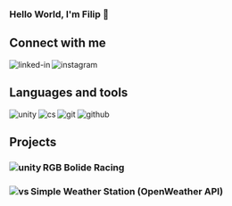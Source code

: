 ### Hello World, I'm Filip 👋
## Connect with me

[<img align="left" alt="linked-in" src="https://img.shields.io/badge/linkedin-%230077B5.svg?&style=for-the-badge&logo=linkedin&logoColor=white" />](https://www.linkedin.com/in/filip-czerwi%C5%84ski-8629591b3/)[<img align="left" alt="instagram" src="https://img.shields.io/badge/Instagram-E4405F?style=for-the-badge&logo=instagram&logoColor=white" />](https://www.instagram.com/f.czer/)<br>

## Languages and tools
<img align="left" alt="unity" src="https://img.shields.io/badge/Unity-100000?style=for-the-badge&logo=unity&logoColor=white" />
<img align="left" alt="cs" src="https://img.shields.io/badge/C%23-239120?style=for-the-badge&logo=c-sharp&logoColor=white" />
<img align="left" alt="git" src="https://img.shields.io/badge/Git-F05032?style=for-the-badge&logo=git&logoColor=white" />
<img align="left" alt="github" src="https://img.shields.io/badge/GitHub-100000?style=for-the-badge&logo=github&logoColor=white" />
<br>

## Projects
### RGB Bolide Racing [<img align="left" alt="unity" src="https://img.shields.io/badge/Unity-100000?style=for-the-badge&logo=unity&logoColor=white" />](https://mrphilip7.github.io/RGB-Bolide-Racing/)<br>
### Simple Weather Station (OpenWeather API) [<img align="left" alt="vs" src="https://img.shields.io/badge/Visual_Studio-5C2D91?style=for-the-badge&logo=visual%20studio&logoColor=white" />](https://github.com/MrPhilip7/weather-station-winform)<br>
